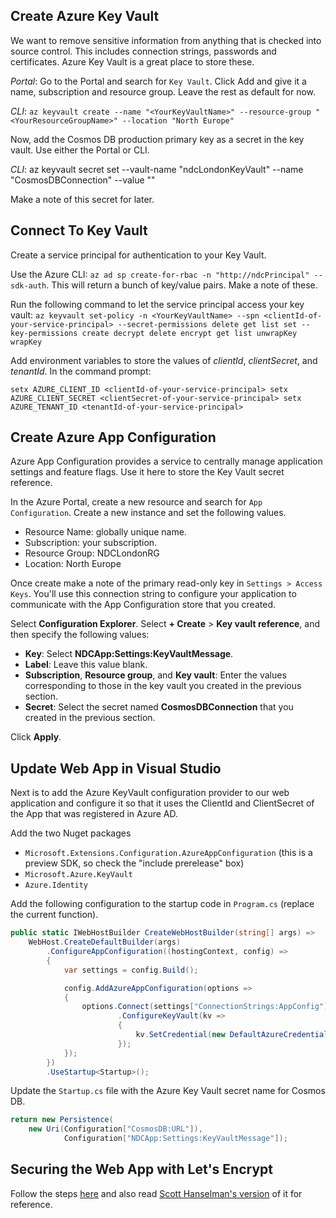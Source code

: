 ## Create Azure Key Vault

We want to remove sensitive information from anything that is checked into source control. This includes connection strings, passwords and certificates. Azure Key Vault is a great place to store these.

*Portal*: Go to the Portal and search for `Key Vault`. Click Add and give it a name, subscription and resource group. Leave the rest as default for now.

*CLI*: `az keyvault create --name "<YourKeyVaultName>" --resource-group "<YourResourceGroupName>" --location "North Europe"`

Now, add the Cosmos DB production primary key as a secret in the key vault. Use either the Portal or CLI. 

*CLI*: az keyvault secret set --vault-name "ndcLondonKeyVault" --name "CosmosDBConnection" --value "<Cosmos Primary Key>" 

Make a note of this secret for later.

## Connect To Key Vault

Create a service principal for authentication to your Key Vault. 

Use the Azure CLI: `az ad sp create-for-rbac -n "http://ndcPrincipal" --sdk-auth`. This will return a bunch of key/value pairs. Make a note of these. 

Run the following command to let the service principal access your key vault: `az keyvault set-policy -n <YourKeyVaultName> --spn <clientId-of-your-service-principal> --secret-permissions delete get list set --key-permissions create decrypt delete encrypt get list unwrapKey wrapKey` 

Add environment variables to store the values of *clientId*, *clientSecret*, and *tenantId*. In the command prompt:

``setx AZURE_CLIENT_ID <clientId-of-your-service-principal>
setx AZURE_CLIENT_SECRET <clientSecret-of-your-service-principal>
setx AZURE_TENANT_ID <tenantId-of-your-service-principal>``

## Create Azure App Configuration

Azure App Configuration provides a service to centrally manage application settings and feature flags. Use it here to store the Key Vault secret reference.

In the Azure Portal, create a new resource and search for `App Configuration`. Create a new instance and set the following values.

* Resource Name: globally unique name.
* Subscription: your subscription.
* Resource Group: NDCLondonRG
* Location: North Europe

Once create make a note of the primary read-only key in `Settings > Access Keys`. You'll use this connection string to configure your application to communicate with the App Configuration store that you created.

Select **Configuration Explorer**. Select **+ Create** > **Key vault reference**, and then specify the following values:

- **Key**: Select **NDCApp:Settings:KeyVaultMessage**.
- **Label**: Leave this value blank.
- **Subscription**, **Resource group**, and **Key vault**: Enter the values corresponding to those in the key vault you created in the previous section.
- **Secret**: Select the secret named **CosmosDBConnection** that you created in the previous section.

Click **Apply**.


## Update Web App in Visual Studio

Next is to add the Azure KeyVault configuration provider to our web application and configure it so that it uses the ClientId and ClientSecret of the App that was registered in Azure AD.

Add the two Nuget packages
- `Microsoft.Extensions.Configuration.AzureAppConfiguration` (this is a preview SDK, so check the "include prerelease" box)
- `Microsoft.Azure.KeyVault`
- `Azure.Identity`

Add the following configuration to the startup code in `Program.cs` (replace the current function).

~~~~c#
public static IWebHostBuilder CreateWebHostBuilder(string[] args) =>
    WebHost.CreateDefaultBuilder(args)
        .ConfigureAppConfiguration((hostingContext, config) =>
        {
            var settings = config.Build();

            config.AddAzureAppConfiguration(options =>
            {
                options.Connect(settings["ConnectionStrings:AppConfig"])
                        .ConfigureKeyVault(kv =>
                        {
                            kv.SetCredential(new DefaultAzureCredential());
                        });
            });
        })
        .UseStartup<Startup>();
~~~~

Update the `Startup.cs` file with the Azure Key Vault secret name for Cosmos DB.

~~~~c#
return new Persistence(
    new Uri(Configuration["CosmosDB:URL"]),
            Configuration["NDCApp:Settings:KeyVaultMessage"]);
~~~~

## Securing the Web App with Let's Encrypt

Follow the steps [here](https://github.com/sjkp/letsencrypt-siteextension/wiki/How-to-install) and also read [Scott Hanselman's version](https://www.hanselman.com/blog/SecuringAnAzureAppServiceWebsiteUnderSSLInMinutesWithLetsEncrypt.aspx) of it for reference. 